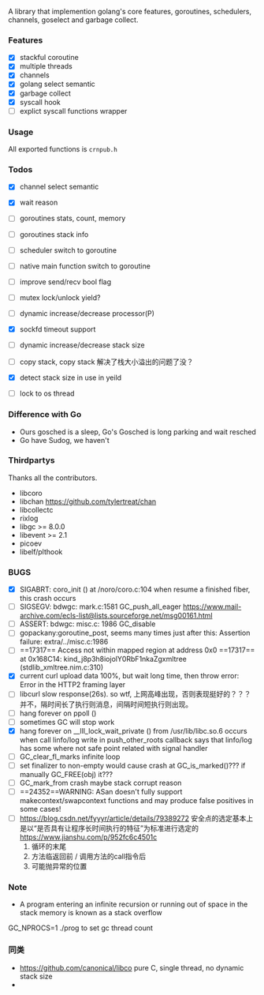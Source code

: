A library that implemention golang's core features,
goroutines, schedulers, channels, goselect and garbage collect.

### Features

* [x] stackful coroutine
* [x] multiple threads
* [x] channels
* [x] golang select semantic
* [x] garbage collect
* [x] syscall hook
* [ ] explict syscall functions wrapper

### Usage

All exported functions is `crnpub.h`

### Todos

* [x] channel select semantic
* [x] wait reason
* [ ] goroutines stats, count, memory
* [ ] goroutines stack info
* [ ] scheduler switch to goroutine
* [ ] native main function switch to goroutine
* [ ] improve send/recv bool flag
* [ ] mutex lock/unlock yield?
* [ ] dynamic increase/decrease processor(P)
* [x] sockfd timeout support
* [ ] dynamic increase/decrease stack size
* [ ] copy stack, copy stack 解决了栈大小溢出的问题了没？
* [x] detect stack size in use in yeild
* [ ] lock to os thread


### Difference with Go
* Ours gosched is a sleep, Go's Gosched is long parking and wait resched
* Go have Sudog, we haven't

### Thirdpartys

Thanks all the contributors.

* libcoro 
* libchan https://github.com/tylertreat/chan
* libcollectc
* rixlog
* libgc >= 8.0.0
* libevent >= 2.1
* picoev
* libelf/plthook

### BUGS
* [x] SIGABRT: coro\_init () at /noro/coro.c:104
    when resume a finished fiber, this crash occurs
* [ ] SIGSEGV: bdwgc: mark.c:1581 GC\_push\_all\_eager
    https://www.mail-archive.com/ecls-list@lists.sourceforge.net/msg00161.html
* [ ] ASSERT: bdwgc: misc.c: 1986 GC\_disable
* [ ] gopackany:goroutine\_post, seems many times just after this: Assertion failure: extra/../misc.c:1986
* [ ] ==17317==  Access not within mapped region at address 0x0
    ==17317==    at 0x168C14: kind\_j8p3h8iojolY0RbF1nkaZgxmltree (stdlib\_xmltree.nim.c:310)
* [x] current curl upload data 100%, but wait long time, then throw error: Error in the HTTP2 framing layer
* [ ] libcurl slow response(26s). so wtf, 上网高峰出现，否则表现挺好的？？？并不，隔时间长了执行则消息，间隔时间短执行则出现。
* [ ] hang forever on ppoll ()
* [ ] sometimes GC will stop work
* [x] hang forever on __lll_lock_wait_private () from /usr/lib/libc.so.6
    occurs when call linfo/log write in push_other_roots callback
    says that linfo/log has some where not safe point
    related with signal handler
* [ ] GC_clear_fl_marks infinite loop
* [ ] set finalizer to non-empty would cause crash at GC_is_marked()???
   if manually GC_FREE(obj) it???
* [ ] GC_mark_from crash
    maybe stack corrupt reason
* [ ] ==24352==WARNING: ASan doesn't fully support makecontext/swapcontext functions and may produce false positives in some cases!
* [ ] https://blog.csdn.net/fyyyr/article/details/79389272
   安全点的选定基本上是以“是否具有让程序长时间执行的特征”为标准进行选定的  https://www.jianshu.com/p/952fc6c4501c
   1. 循环的末尾
   2. 方法临返回前 / 调用方法的call指令后
   3. 可能抛异常的位置   

### Note
* A program entering an infinite recursion or running out of space in the stack memory is known as a stack overflow

GC_NPROCS=1 ./prog to set gc thread count

### 同类
* https://github.com/canonical/libco pure C, single thread, no dynamic stack size
* 
